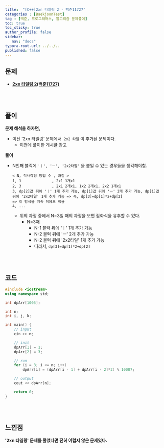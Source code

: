 ```yaml
---
title:  "[C++]2xn 타일링 2 - 백준11727"
categories : [BaekjoonTest]
tag : [백준, 프로그래머스, 알고리즘 문제풀이]
toc: true
toc_sticky: true
author_profile: false
sidebar:
   nav: "docs"
typora-root-url: ../../..
published: false
---
```




## 문제

* **[2xn 타일링 2(백준11727)](https://www.acmicpc.net/problem/11727)**

<br><br>

## 풀이

**문제 해석을 하자면,**

* 이전 '2xn 타일링' 문제에서` 2x2 타일` 이 추가된 문제이다.
  * 이전에 풀이한 게시글 참고




**풀이**

* N번째 블럭에 `'ㅣ', 'ㅡ', '2x2타일'` 을 붙일 수 있는 경우들을 생각해야함.
  
  ```
  < N, 직사각형 방법 수 , 과정 >
  1, 1				, 2x1 1개x1
  2, 3				, 2x1 2개x1, 1x2 2개x1, 2x2 1개x1
  3, dp[2]값 뒤에 'ㅣ' 1개 추가 가능, dp[1]값 뒤에 'ㅡ' 2개 추가 가능, dp[1]값 뒤에 '2x2타일' 1개 추가 가능 => 즉, dp[3]=dp[1]*2+dp[2]
  => 이 방식을 계속 뒤에도 적용
  4, ...
  ```
  
  * 위의 과정 중에서 N=3일 때의 과정을 보면 점화식을 유추할 수 있다.
    * N=3때
      * N-1 블럭 뒤에 'ㅣ' 1개 추가 가능
      * N-2 블럭 뒤에 'ㅡ' 2개 추가 가능
      * N-2 블럭 뒤에 '2x2타일' 1개 추가 가능 
      * 따라서, `dp[3]=dp[1]*2+dp[2]`



<br><br>

## 코드

```c++
#include <iostream>
using namespace std;

int dpArr[1005];

int n;
int i, j, k;

int main() {
	// input
	cin >> n;

	// init
	dpArr[1] = 1;
	dpArr[2] = 3;

	// run
	for (i = 3; i <= n; i++)
		dpArr[i] = (dpArr[i - 1] + dpArr[i - 2]*2) % 10007;

	// output
	cout << dpArr[n];

	return 0;
}
```

<br><br>

## 느낀점

**'2xn 타일링' 문제를 풀었다면 전혀 어렵지 않은 문제였다.**
